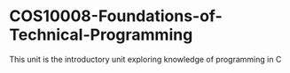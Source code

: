 # COS10008-Foundations-of-Technical-Programming
This unit is the introductory unit exploring knowledge of programming in C
